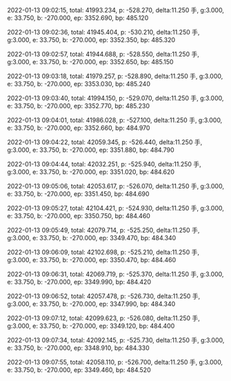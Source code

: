 2022-01-13 09:02:15, total: 41993.234, p: -528.270, delta:11.250 手, g:3.000, e: 33.750, b: -270.000, ep: 3352.690, bp: 485.120

2022-01-13 09:02:36, total: 41945.404, p: -530.210, delta:11.250 手, g:3.000, e: 33.750, b: -270.000, ep: 3352.350, bp: 485.320

2022-01-13 09:02:57, total: 41944.688, p: -528.550, delta:11.250 手, g:3.000, e: 33.750, b: -270.000, ep: 3352.650, bp: 485.150

2022-01-13 09:03:18, total: 41979.257, p: -528.890, delta:11.250 手, g:3.000, e: 33.750, b: -270.000, ep: 3353.030, bp: 485.240

2022-01-13 09:03:40, total: 41994.150, p: -529.070, delta:11.250 手, g:3.000, e: 33.750, b: -270.000, ep: 3352.770, bp: 485.230

2022-01-13 09:04:01, total: 41986.028, p: -527.100, delta:11.250 手, g:3.000, e: 33.750, b: -270.000, ep: 3352.660, bp: 484.970

2022-01-13 09:04:22, total: 42059.345, p: -526.440, delta:11.250 手, g:3.000, e: 33.750, b: -270.000, ep: 3351.880, bp: 484.790

2022-01-13 09:04:44, total: 42032.251, p: -525.940, delta:11.250 手, g:3.000, e: 33.750, b: -270.000, ep: 3351.020, bp: 484.620

2022-01-13 09:05:06, total: 42053.617, p: -526.070, delta:11.250 手, g:3.000, e: 33.750, b: -270.000, ep: 3351.450, bp: 484.690

2022-01-13 09:05:27, total: 42104.421, p: -524.930, delta:11.250 手, g:3.000, e: 33.750, b: -270.000, ep: 3350.750, bp: 484.460

2022-01-13 09:05:49, total: 42079.714, p: -525.250, delta:11.250 手, g:3.000, e: 33.750, b: -270.000, ep: 3349.470, bp: 484.340

2022-01-13 09:06:09, total: 42102.698, p: -525.210, delta:11.250 手, g:3.000, e: 33.750, b: -270.000, ep: 3350.470, bp: 484.460

2022-01-13 09:06:31, total: 42069.719, p: -525.370, delta:11.250 手, g:3.000, e: 33.750, b: -270.000, ep: 3349.990, bp: 484.420

2022-01-13 09:06:52, total: 42057.478, p: -526.730, delta:11.250 手, g:3.000, e: 33.750, b: -270.000, ep: 3347.990, bp: 484.340

2022-01-13 09:07:12, total: 42099.623, p: -526.080, delta:11.250 手, g:3.000, e: 33.750, b: -270.000, ep: 3349.120, bp: 484.400

2022-01-13 09:07:34, total: 42092.145, p: -525.730, delta:11.250 手, g:3.000, e: 33.750, b: -270.000, ep: 3348.910, bp: 484.330

2022-01-13 09:07:55, total: 42058.110, p: -526.700, delta:11.250 手, g:3.000, e: 33.750, b: -270.000, ep: 3349.460, bp: 484.520